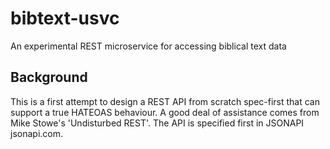 # bibtext-usvc
An experimental REST microservice for accessing biblical text data

## Background
This is a first attempt to design a REST API from scratch spec-first that
can support a true HATEOAS behaviour. A good deal of assistance comes from
Mike Stowe's 'Undisturbed REST'. The API is specified first in JSONAPI
jsonapi.com.
